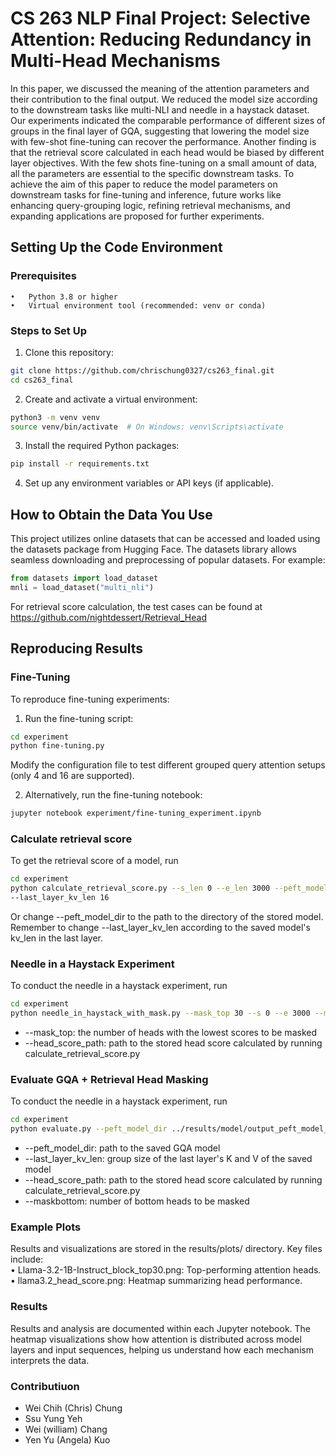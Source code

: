 # CS 263 NLP Final Project: Selective Attention: Reducing Redundancy in Multi-Head Mechanisms

In this paper, we discussed the meaning of the attention parameters and their contribution to the final output. We reduced the model size according to the downstream tasks like multi-NLI and needle in a haystack dataset. Our experiments indicated the comparable performance of different sizes of groups in the final layer of GQA, suggesting that lowering the model size with few-shot fine-tuning can recover the performance. Another finding is that the retrieval score calculated in each head would be biased by different layer objectives. With the few shots fine-tuning on a small amount of data, all the parameters are essential to the specific downstream tasks. To achieve the aim of this paper to reduce the model parameters on downstream tasks for fine-tuning and inference, future works like enhancing query-grouping logic, refining retrieval mechanisms, and expanding applications are proposed for further experiments.   

## Setting Up the Code Environment

### Prerequisites
	•	Python 3.8 or higher
	•	Virtual environment tool (recommended: venv or conda)

### Steps to Set Up
1.	Clone this repository:
```bash
git clone https://github.com/chrischung0327/cs263_final.git
cd cs263_final
```

2.	Create and activate a virtual environment:
```bash
python3 -m venv venv
source venv/bin/activate  # On Windows: venv\Scripts\activate
```

3.	Install the required Python packages:
```bash
pip install -r requirements.txt
```
4.	Set up any environment variables or API keys (if applicable). 

## How to Obtain the Data You Use

This project utilizes online datasets that can be accessed and loaded using the datasets package from Hugging Face. The datasets library allows seamless downloading and preprocessing of popular datasets.
For example:
```python
from datasets import load_dataset
mnli = load_dataset("multi_nli")
```

For retrieval score calculation, the test cases can be found at https://github.com/nightdessert/Retrieval_Head


## Reproducing Results
### Fine-Tuning

To reproduce fine-tuning experiments:
1.	Run the fine-tuning script:
```bash
cd experiment  
python fine-tuning.py
```
Modify the configuration file to test different grouped query attention setups (only 4 and 16 are supported).

2.	Alternatively, run the fine-tuning notebook:
```bash
jupyter notebook experiment/fine-tuning_experiment.ipynb
```

### Calculate retrieval score

To get the retrieval score of a model, run 
```bash
cd experiment  
python calculate_retrieval_score.py --s_len 0 --e_len 3000 --peft_model_dir ../results/model/output_peft_model_g=16_e=3
--last_layer_kv_len 16
```
Or change --peft_model_dir to the path to the directory of the stored model. Remember to change --last_layer_kv_len according to the saved model's kv_len in the last layer.

### Needle in a Haystack Experiment

To conduct the needle in a haystack experiment, run 
```bash
cd experiment
python needle_in_haystack_with_mask.py --mask_top 30 --s 0 --e 3000 --model_name meta-llama/Llama-3.2-1B-Instruct --head_score_path ../head_score
```
 - --mask_top: the number of heads with the lowest scores to be masked
 - --head_score_path: path to the stored head score calculated by running calculate_retrieval_score.py

### Evaluate GQA + Retrieval Head Masking
To conduct the needle in a haystack experiment, run 
```bash
cd experiment
python evaluate.py --peft_model_dir ../results/model/output_peft_model_g=16_e=3 --last_layer_kv_len 16 --head_score_path ../head_score/Llama-3.2-1B-Instruct_g=16_e=3 --maskbottom 5 
```
 - --peft_model_dir: path to the saved GQA model
 - --last_layer_kv_len: group size of the last layer's K and V of the saved model
 - --head_score_path: path to the stored head score calculated by running calculate_retrieval_score.py
 - --maskbottom: number of bottom heads to be masked

### Example Plots
Results and visualizations are stored in the results/plots/ directory. Key files include:  
	•	Llama-3.2-1B-Instruct_block_top30.png: Top-performing attention heads.  
	•	llama3.2_head_score.png: Heatmap summarizing head performance.
### Results

Results and analysis are documented within each Jupyter notebook. The heatmap visualizations show how attention is distributed across model layers and input sequences, helping us understand how each mechanism interprets the data.

### Contributiuon
- Wei Chih (Chris) Chung
- Ssu Yung Yeh
- Wei (william) Chang
- Yen Yu (Angela) Kuo 
